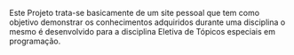 Este Projeto trata-se basicamente de um site pessoal que tem como objetivo demonstrar os conhecimentos adquiridos durante uma disciplina o mesmo é desenvolvido para a disciplina Eletiva de Tópicos especiais em programação.
